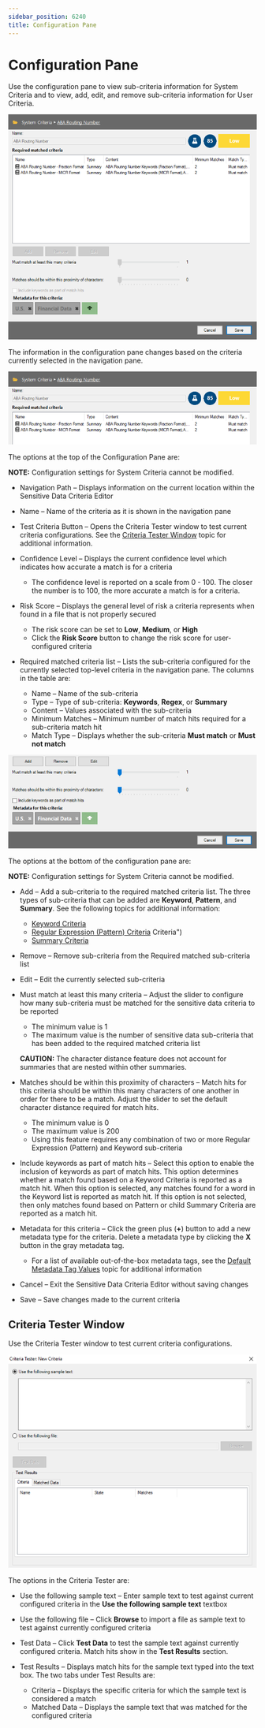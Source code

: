 ```yaml
---
sidebar_position: 6240
title: Configuration Pane
---
```


# Configuration Pane

Use the configuration pane to view sub-criteria information for System Criteria and to view, add, edit, and remove sub-criteria information for User Criteria.

![Configuration Pane](../../../../../../static/images/AccessAnalyzer_12.0/Content/Resources/Images/EnterpriseAuditor/SensitiveDataDiscovery/ConfigurationPaneSystemCriteria.png "Configuration Pane")

The information in the configuration pane changes based on the criteria currently selected in the navigation pane.

![Options at the top of the configuration pane](../../../../../../static/images/AccessAnalyzer_12.0/Content/Resources/Images/EnterpriseAuditor/SensitiveDataDiscovery/ConfigurationPaneTop.png "Options at the top of the configuration pane")

The options at the top of the Configuration Pane are:

**NOTE:** Configuration settings for System Criteria cannot be modified.

* Navigation Path – Displays information on the current location within the Sensitive Data Criteria Editor
* Name – Name of the criteria as it is shown in the navigation pane
* Test Criteria Button – Opens the Criteria Tester window to test current criteria configurations. See the [Criteria Tester Window](#CriteriaTesterWindow "Criteria Tester Window") topic for additional information.
* Confidence Level – Displays the current confidence level which indicates how accurate a match is for a criteria

  * The confidence level is reported on a scale from 0 - 100. The closer the number is to 100, the more accurate a match is for a criteria.
* Risk Score – Displays the general level of risk a criteria represents when found in a file that is not properly secured

  * The risk score can be set to **Low**, **Medium**, or **High**
  * Click the **Risk Score** button to change the risk score for user-configured criteria
* Required matched criteria list – Lists the sub-criteria configured for the currently selected top-level criteria in the navigation pane. The columns in the table are:

  * Name – Name of the sub-criteria
  * Type – Type of sub-criteria: **Keywords**, **Regex**, or **Summary**
  * Content – Values associated with the sub-criteria
  * Minimum Matches – Minimum number of match hits required for a sub-criteria match hit
  * Match Type – Displays whether the sub-criteria **Must match** or **Must not match**

![Options at the bottom of the configuration pane](../../../../../../static/images/AccessAnalyzer_12.0/Content/Resources/Images/EnterpriseAuditor/SensitiveDataDiscovery/ConfigurationPaneBottom.png "Options at the bottom of the configuration pane")

The options at the bottom of the configuration pane are:

**NOTE:** Configuration settings for System Criteria cannot be modified.

* Add – Add a sub-criteria to the required matched criteria list. The three types of sub-criteria that can be added are **Keyword**, **Pattern**, and **Summary**. See the following topics for additional information:

  * [Keyword Criteria](CriteriaType/Keyword "Keyword Criteria")
  * [Regular Expression (Pattern) Criteria](CriteriaType/RegularExpression) Criteria")
  * [Summary Criteria](CriteriaType/Summary "Summary Criteria")
* Remove – Remove sub-criteria from the Required matched sub-criteria list
* Edit – Edit the currently selected sub-criteria
* Must match at least this many criteria – Adjust the slider to configure how many sub-criteria must be matched for the sensitive data criteria to be reported

  * The minimum value is 1
  * The maximum value is the number of sensitive data sub-criteria that has been added to the required matched criteria list

  **CAUTION:** The character distance feature does not account for summaries that are nested within other summaries.
* Matches should be within this proximity of characters – Match hits for this criteria should be within this many characters of one another in order for there to be a match. Adjust the slider to set the default character distance required for match hits.

  * The minimum value is 0
  * The maximum value is 200
  * Using this feature requires any combination of two or more Regular Expression (Pattern) and Keyword sub-criteria
* Include keywords as part of match hits – Select this option to enable the inclusion of keywords as part of match hits. This option determines whether a match found based on a Keyword Criteria is reported as a match hit. When this option is selected, any matches found for a word in the Keyword list is reported as match hit. If this option is not selected, then only matches found based on Pattern or child Summary Criteria are reported as a match hit.
* Metadata for this criteria – Click the green plus (**+**) button to add a new metadata type for the criteria. Delete a metadata type by clicking the **X** button in the gray metadata tag.

  * For a list of available out-of-the-box metadata tags, see the [Default Metadata Tag Values](../MetadataTags "Default Metadata Tag Values") topic for additional information
* Cancel – Exit the Sensitive Data Criteria Editor without saving changes
* Save – Save changes made to the current criteria

## Criteria Tester Window

Use the Criteria Tester window to test current criteria configurations.

![Criteria Tester window](../../../../../../static/images/AccessAnalyzer_12.0/Content/Resources/Images/EnterpriseAuditor/SensitiveDataDiscovery/CriteriaTester.png "Criteria Tester window")

The options in the Criteria Tester are:

* Use the following sample text – Enter sample text to test against current configured criteria in the **Use the following sample text** textbox
* Use the following file – Click **Browse** to import a file as sample text to test against currently configured criteria
* Test Data – Click **Test Data** to test the sample text against currently configured criteria. Match hits show in the **Test Results** section.
* Test Results – Displays match hits for the sample text typed into the text box. The two tabs under Test Results are:

  * Criteria – Displays the specific criteria for which the sample text is considered a match
  * Matched Data – Displays the sample text that was matched for the configured criteria